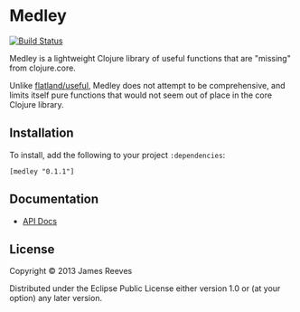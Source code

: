 # Medley

[![Build Status](https://travis-ci.org/weavejester/medley.png?branch=master)](https://travis-ci.org/weavejester/medley)

Medley is a lightweight Clojure library of useful functions that are
"missing" from clojure.core.

Unlike [flatland/useful][1], Medley does not attempt to be
comprehensive, and limits itself pure functions that would not seem
out of place in the core Clojure library.

[1]: https://github.com/flatland/useful

## Installation

To install, add the following to your project `:dependencies`:

    [medley "0.1.1"]

## Documentation

* [API Docs](http://weavejester.github.io/medley/medley.core.html)

## License

Copyright © 2013 James Reeves

Distributed under the Eclipse Public License either version 1.0 or (at
your option) any later version.
